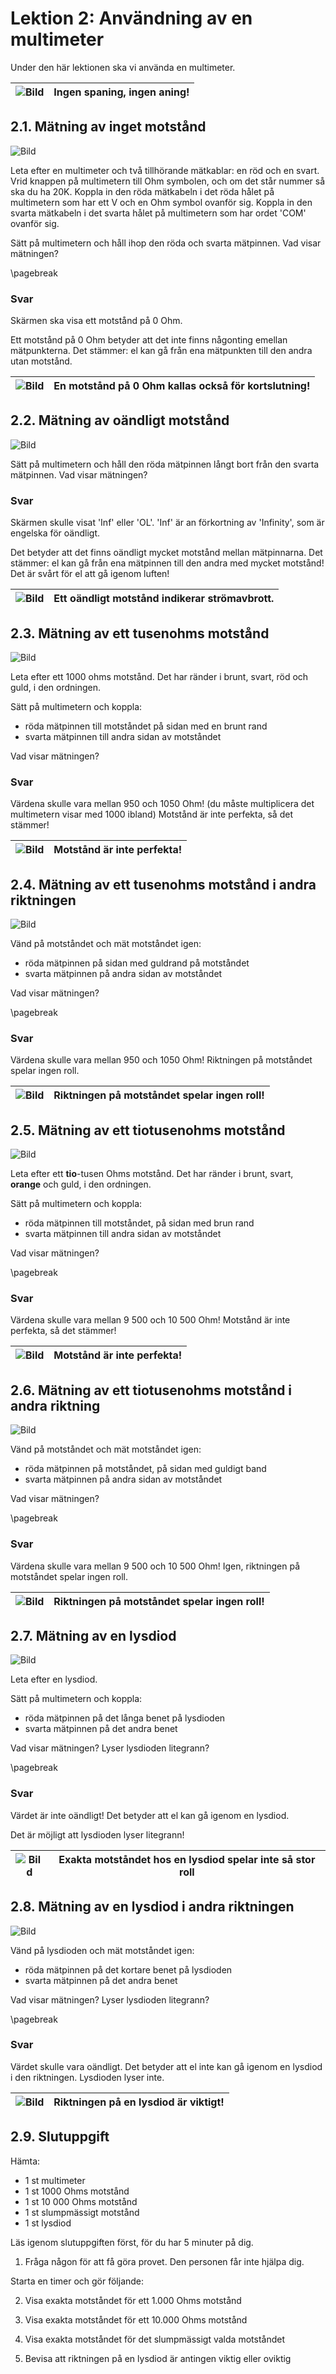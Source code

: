 # Lektion 2: Användning av en multimeter

Under den här lektionen ska vi använda en multimeter.

![Bild](EmojiSunglasses.png) | Ingen spaning, ingen aning!
:-------------:|:----------------------------------------:

## 2.1. Mätning av inget motstånd

![Bild](anvaendning_av_en_multimeter_kortslutning.png)

Leta efter en multimeter och två tillhörande mätkablar: en röd och en svart.
Vrid knappen på multimetern till Ohm symbolen,
och om det står nummer så ska du ha 20K.
Koppla in den röda mätkabeln i det röda hålet på multimetern som har ett V och en
Ohm symbol ovanför sig.
Koppla in den svarta mätkabeln i det svarta hålet på multimetern som har ordet 'COM' ovanför sig.

Sätt på multimetern och håll ihop den röda och svarta mätpinnen.
Vad visar mätningen?

\pagebreak

### Svar

Skärmen ska visa ett motstånd på 0 Ohm.

Ett motstånd på 0 Ohm betyder att det inte finns någonting emellan mätpunkterna.
Det stämmer: el kan gå från ena mätpunkten till den andra utan motstånd.

![Bild](EmojiBowtie.png) | En motstånd på 0 Ohm kallas också för kortslutning!
:-------------:|:----------------------------------------:

## 2.2. Mätning av oändligt motstånd

![Bild](anvaendning_av_en_multimeter_luft.png)

Sätt på multimetern och håll den röda mätpinnen långt bort från den svarta mätpinnen.
Vad visar mätningen?

### Svar

Skärmen skulle visat 'Inf' eller 'OL'. 'Inf' är an förkortning av 'Infinity',
som är engelska för oändligt.

Det betyder att det finns oändligt mycket motstånd mellan mätpinnarna.
Det stämmer: el kan gå från ena mätpinnen till den andra med mycket motstånd!
Det är svårt för el att gå igenom luften!

![Bild](EmojiBowtie.png) | Ett oändligt motstånd indikerar strömavbrott.
:-------------:|:----------------------------------------:

## 2.3. Mätning av ett tusenohms motstånd

![Bild](anvaendning_av_en_multimeter_1000_1.png)

Leta efter ett 1000 ohms motstånd.
Det har ränder i brunt, svart, röd och guld, i den ordningen.

Sätt på multimetern och koppla:

* röda mätpinnen till motståndet på sidan med en brunt rand
* svarta mätpinnen till andra sidan av motståndet

Vad visar mätningen?

### Svar

Värdena skulle vara mellan 950 och 1050 Ohm! (du måste multiplicera det multimetern visar med 1000 ibland)
Motstånd är inte perfekta, så det stämmer!

![Bild](EmojiBowtie.png) | Motstånd är inte perfekta!
:-------------:|:----------------------------------------:

## 2.4. Mätning av ett tusenohms motstånd i andra riktningen

![Bild](anvaendning_av_en_multimeter_1000_2.png)

Vänd på motståndet och mät motståndet igen:

* röda mätpinnen på sidan med guldrand på motståndet
* svarta mätpinnen på andra sidan av motståndet

Vad visar mätningen?

\pagebreak

### Svar

Värdena skulle vara mellan 950 och 1050 Ohm!
Riktningen på motståndet spelar ingen roll.

![Bild](EmojiBowtie.png) | Riktningen på motståndet spelar ingen roll!
:-------------:|:----------------------------------------:

## 2.5. Mätning av ett tiotusenohms motstånd

![Bild](anvaendning_av_en_multimeter_10000_1.png)

Leta efter ett **tio**-tusen Ohms motstånd.
Det har ränder i brunt, svart, **orange** och guld, i den ordningen.

Sätt på multimetern och koppla:

* röda mätpinnen till motståndet, på sidan med brun rand
* svarta mätpinnen till andra sidan av motståndet

Vad visar mätningen?

\pagebreak

### Svar

Värdena skulle vara mellan 9 500 och 10 500 Ohm!
Motstånd är inte perfekta, så det stämmer!

![Bild](EmojiBowtie.png) | Motstånd är inte perfekta!
:-------------:|:----------------------------------------:

## 2.6. Mätning av ett tiotusenohms motstånd i andra riktning

![Bild](anvaendning_av_en_multimeter_10000_2.png)

Vänd på motståndet och mät motståndet igen:

* röda mätpinnen på motståndet, på sidan med guldigt band
* svarta mätpinnen på andra sidan av motståndet

Vad visar mätningen?

\pagebreak

### Svar

Värdena skulle vara mellan 9 500 och 10 500 Ohm!
Igen, riktningen på motståndet spelar ingen roll.

![Bild](EmojiBowtie.png) | Riktningen på motståndet spelar ingen roll!
:-------------:|:----------------------------------------:

## 2.7. Mätning av en lysdiod

![Bild](anvaendning_av_en_multimeter_lysdiod_1.png)

Leta efter en lysdiod.

Sätt på multimetern och koppla:

* röda mätpinnen på det långa benet på lysdioden
* svarta mätpinnen på det andra benet

Vad visar mätningen? Lyser lysdioden litegrann?

\pagebreak

### Svar

Värdet är inte oändligt!
Det betyder att el kan gå igenom en lysdiod.

Det är möjligt att lysdioden lyser litegrann!

![Bild](EmojiBowtie.png) | Exakta motståndet hos en lysdiod spelar inte så stor roll
:-------------:|:----------------------------------------:

## 2.8. Mätning av en lysdiod i andra riktningen

![Bild](anvaendning_av_en_multimeter_lysdiod_2.png)

Vänd på lysdioden och mät motståndet igen:

* röda mätpinnen på det kortare benet på lysdioden
* svarta mätpinnen på det andra benet

Vad visar mätningen? Lyser lysdioden litegrann?

\pagebreak

### Svar

Värdet skulle vara oändligt.
Det betyder att el inte kan gå igenom en lysdiod i den riktningen.
Lysdioden lyser inte.

![Bild](EmojiBowtie.png) | Riktningen på en lysdiod är viktigt!
:-------------:|:----------------------------------------:

## 2.9. Slutuppgift

Hämta:

* 1 st multimeter
* 1 st 1000 Ohms motstånd
* 1 st 10 000 Ohms motstånd
* 1 st slumpmässigt motstånd
* 1 st lysdiod

Läs igenom slutuppgiften först, för du har 5 minuter på dig.

1. Fråga någon för att få göra provet. Den personen får inte hjälpa dig.

Starta en timer och gör följande:

2. Visa exakta motståndet för ett 1.000 Ohms motstånd

3. Visa exakta motståndet för ett 10.000 Ohms motstånd

4. Visa exakta motståndet för det slumpmässigt valda motståndet

5. Bevisa att riktningen på en lysdiod är antingen viktig eller oviktig
